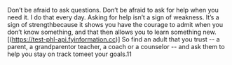 Don’t be afraid to ask questions. Don’t be afraid to ask for help when you need it. I do that every day. Asking for help isn’t a sign of weakness. It’s a sign of strengthbecause it shows you have the courage to admit when you don’t know something, and that then allows you to learn something new. [(https://test-phl-api.fyinformation.cc)]  So find an adult that you trust -- a parent, a grandparentor teacher, a coach or a counselor -- and ask them to help you stay on track tomeet your goals.11
